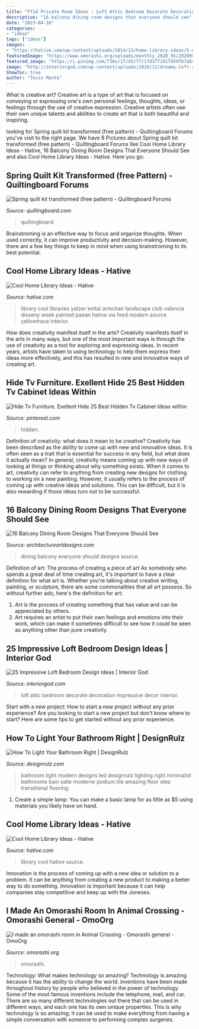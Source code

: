 ```yaml
---
title: "Ff14 Private Room Ideas : Loft Attic Bedroom Decorate Decoration Impressive Decor Interior"
description: "16 balcony dining room designs that everyone should see"
date: "2023-04-16"
categories:
- "ideas"
tags: ["ideas"]
images:
- "https://hative.com/wp-content/uploads/2014/12/home-library-ideas/5-cool-home-library-ideas.jpg"
featuredImage: "https://www.omorashi.org/uploads/monthly_2020_05/20200507_212312.thumb.jpg.a26af70a9db250764f70f71ac3af2d42.jpg"
featured_image: "https://i.pinimg.com/736x/1f/d3/77/1fd37719174597b7a64da43c7ca06c3f.jpg"
image: "http://interiorgod.com/wp-content/uploads/2016/11/dreamy-loft-room-design.jpg"
ShowToc: true
author: "Tevin Mante"
---
```



What is creative art?
Creative art is a type of art that is focused on conveying or expressing one's own personal feelings, thoughts, ideas, or feelings through the use of creative expression. Creative artists often use their own unique talents and abilities to create art that is both beautiful and inspiring.

	

		
looking for Spring quilt kit transformed (free pattern) - Quiltingboard Forums you've visit to the right page. We have 8 Pictures about Spring quilt kit transformed (free pattern) - Quiltingboard Forums like Cool Home Library Ideas - Hative, 16 Balcony Dining Room Designs That Everyone Should See and also Cool Home Library Ideas - Hative. Here you go:
		
    
## Spring Quilt Kit Transformed (free Pattern) - Quiltingboard Forums

<img loading=lazy src="https://www.quiltingboard.com/attachments/pictures-f5/326736d1334068831-100_1027.jpg" onerror="this.onerror=null;this.src='https://tse2.mm.bing.net/th?id=OIP.8Fep5DrgLQXkX00M8_SnnAHaFj&amp;pid=15.1';" alt="Spring quilt kit transformed (free pattern) - Quiltingboard Forums">

_Source: quiltingboard.com_

>quiltingboard. 

	

Brainstroming is an effective way to focus and organize thoughts. When used correctly, it can improve productivity and decision-making. However, there are a few key things to keep in mind when using brainstroming to its best potential.

    
## Cool Home Library Ideas - Hative

<img loading=lazy src="https://hative.com/wp-content/uploads/2014/12/home-library-ideas/16-cool-home-library-ideas.jpg" onerror="this.onerror=null;this.src='https://tse3.mm.bing.net/th?id=OIP.n4QwcvHc3VaEXmYw6QBFIAHaLG&amp;pid=15.1';" alt="Cool Home Library Ideas - Hative">

_Source: hative.com_

>library cool libraries yatzer kettal armchair landscape club valencia disseny week painted paean hative via feed modern source yellowtrace interior. 

	

How does creativity manifest itself in the arts?
Creativity manifests itself in the arts in many ways, but one of the most important ways is through the use of creativity as a tool for exploring and expressing ideas. In recent years, artists have taken to using technology to help them express their ideas more effectively, and this has resulted in new and innovative ways of creating art.

    
## Hide Tv Furniture. Exellent Hide 25 Best Hidden Tv Cabinet Ideas Within

<img loading=lazy src="https://i.pinimg.com/736x/1f/d3/77/1fd37719174597b7a64da43c7ca06c3f.jpg" onerror="this.onerror=null;this.src='https://tse4.mm.bing.net/th?id=OIP.9OalKOgb6A67E0DSekwc0wHaLD&amp;pid=15.1';" alt="Hide Tv Furniture. Exellent Hide 25 Best Hidden Tv Cabinet Ideas within">

_Source: pinterest.com_

>hidden. 

	

Definition of creativity: what does it mean to be creative?
Creativity has been described as the ability to come up with new and innovative ideas. It is often seen as a trait that is essential for success in any field, but what does it actually mean? In general, creativity means coming up with new ways of looking at things or thinking about why something exists. When it comes to art, creativity can refer to anything from creating new designs for clothing to working on a new painting. However, it usually refers to the process of coming up with creative ideas and solutions. This can be difficult, but it is also rewarding if those ideas turn out to be successful.

    
## 16 Balcony Dining Room Designs That Everyone Should See

<img loading=lazy src="https://www.architectureartdesigns.com/wp-content/uploads/2016/05/14-20-630x473.jpg" onerror="this.onerror=null;this.src='https://tse3.mm.bing.net/th?id=OIP.Czf0Z-qsOCNktGnqJ61_NAHaFj&amp;pid=15.1';" alt="16 Balcony Dining Room Designs That Everyone Should See">

_Source: architectureartdesigns.com_

>dining balcony everyone should designs source. 

	

Definition of art: The process of creating a piece of art
As somebody who spends a great deal of time creating art, it's important to have a clear definition for what art is. Whether you're talking about creative writing, painting, or sculpture, there are some commonalities that all art possess. So without further ado, here's the definition for art: 
1. Art is the process of creating something that has value and can be appreciated by others.
2. Art requires an artist to put their own feelings and emotions into their work, which can make it sometimes difficult to see how it could be seen as anything other than pure creativity.

    
## 25 Impressive Loft Bedroom Design Ideas | Interior God

<img loading=lazy src="http://interiorgod.com/wp-content/uploads/2016/11/dreamy-loft-room-design.jpg" onerror="this.onerror=null;this.src='https://tse1.mm.bing.net/th?id=OIP.6qK1fGUOKj_YsZ61ed-RZQHaLI&amp;pid=15.1';" alt="25 Impressive Loft Bedroom Design Ideas | Interior God">

_Source: interiorgod.com_

>loft attic bedroom decorate decoration impressive decor interior. 

	

Start with a new project: How to start a new project without any prior experience?
Are you looking to start a new project but don't know where to start? Here are some tips to get started without any prior experience.

    
## How To Light Your Bathroom Right | DesignRulz

<img loading=lazy src="http://cdn.designrulz.com/wp-content/uploads/2015/10/led-light-bathroom-designrulz-27.jpg" onerror="this.onerror=null;this.src='https://tse2.mm.bing.net/th?id=OIP.pRLg9kLT12I_1C-UvgZJ6AHaJ4&amp;pid=15.1';" alt="How To Light Your Bathroom Right | DesignRulz">

_Source: designrulz.com_

>bathroom light modern designs led designrulz lighting right minimalist bathrooms bain salle moderne podium tile amazing floor step transitional flooring. 

	

1. Create a simple lamp: You can make a basic lamp for as little as $5 using materials you likely have on hand.

    
## Cool Home Library Ideas - Hative

<img loading=lazy src="https://hative.com/wp-content/uploads/2014/12/home-library-ideas/5-cool-home-library-ideas.jpg" onerror="this.onerror=null;this.src='https://tse4.mm.bing.net/th?id=OIP.8PVUkpiAPHsT6xue2z_7PgHaLG&amp;pid=15.1';" alt="Cool Home Library Ideas - Hative">

_Source: hative.com_

>library cool hative source. 

	

Innovation is the process of coming up with a new idea or solution to a problem. It can be anything from creating a new product to making a better way to do something. Innovation is important because it can help companies stay competitive and keep up with the Joneses.

    
## I Made An Omorashi Room In Animal Crossing - Omorashi General - OmoOrg

<img loading=lazy src="https://www.omorashi.org/uploads/monthly_2020_05/20200507_212312.thumb.jpg.a26af70a9db250764f70f71ac3af2d42.jpg" onerror="this.onerror=null;this.src='https://tse3.mm.bing.net/th?id=OIP.YUnLxj5U0-kmTtu6BiNm1wHaEK&amp;pid=15.1';" alt="I made an omorashi room in Animal Crossing - Omorashi general - OmoOrg">

_Source: omorashi.org_

>omorashi. 

	

Technology: What makes technology so amazing?
Technology is amazing because it has the ability to change the world. inventions have been made throughout history by people who believed in the power of technology. Some of the most famous inventions include the telephone, mail, and car. There are so many different technologies out there that can be used in different ways, and each one has its own unique properties. This is why technology is so amazing; it can be used to make everything from having a simple conversation with someone to performing complex surgeries.


